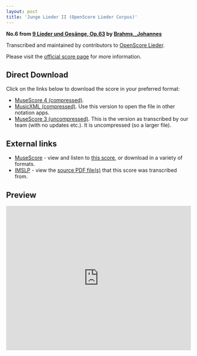 ```yaml
---
layout: post
title: 'Junge Lieder II (OpenScore Lieder Corpus)'
---
```


__No.6 from [9 Lieder und Gesänge, Op.63](https://fourscoreandmore.org/openscore/lieder/Brahms,_Johannes/9_Lieder_und_Gesänge,_Op.63/) by [Brahms,_Johannes](https://fourscoreandmore.org/openscore/lieder/Brahms,_Johannes)__

Transcribed and maintained by contributors to [OpenScore Lieder].

Please visit the [official score page] for more information.

[official score page]: https://musescore.com/openscore-lieder-corpus/scores/5098728
[OpenScore Lieder]: https://musescore.com/openscore-lieder-corpus

## Direct Download

Click on the links below to download the score in your preferred format:
- [MuseScore 4 (compressed)](https://github.com/openscore/lieder/blob/main/scores/Brahms,_Johannes/9_Lieder_und_Gesänge,_Op.63/6_Junge_Lieder_II/lc5098728.mscz?raw=true).
- [MusicXML (compressed)](https://github.com/openscore/lieder/blob/main/scores/Brahms,_Johannes/9_Lieder_und_Gesänge,_Op.63/6_Junge_Lieder_II/lc5098728.mxl?raw=true). Use this version to open the file in other notation apps.
- [MuseScore 3 (uncompressed)](https://github.com/openscore/lieder/blob/main/scores/Brahms,_Johannes/9_Lieder_und_Gesänge,_Op.63/6_Junge_Lieder_II/lc5098728.mscx?raw=true). This is the version as transcribed by our team (with no updates etc.). It is uncompressed (so a larger file).

## External links

- [MuseScore] - view and listen to [this score][MuseScore], or download in a variety of formats.
- [IMSLP] - view the [source PDF file(s)][IMSLP] that this score was transcribed from.

[MuseScore]: https://musescore.com/score/5098728
[IMSLP]: https://imslp.org/wiki/Special:ReverseLookup/88147

## Preview

<iframe width="100%" height="394" src="https://musescore.com/openscore-lieder-corpus/scores/5098728/embed" frameborder="0" allowfullscreen allow="autoplay; fullscreen"></iframe>
